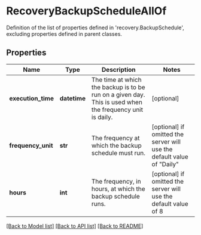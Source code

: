 # RecoveryBackupScheduleAllOf

Definition of the list of properties defined in 'recovery.BackupSchedule', excluding properties defined in parent classes.
## Properties
Name | Type | Description | Notes
------------ | ------------- | ------------- | -------------
**execution_time** | **datetime** | The time at which the backup is to be run on a given day. This is used when the frequency unit is daily. | [optional] 
**frequency_unit** | **str** | The frequency at which the backup schedule must run. | [optional]  if omitted the server will use the default value of "Daily"
**hours** | **int** | The frequency, in hours, at which the backup schedule runs. | [optional]  if omitted the server will use the default value of 8

[[Back to Model list]](../README.md#documentation-for-models) [[Back to API list]](../README.md#documentation-for-api-endpoints) [[Back to README]](../README.md)


